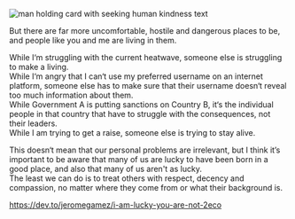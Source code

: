 ![man holding card with seeking human kindness text](https://github.com/user-attachments/assets/0883cf2a-db1a-4a2a-94a2-425a331897f2)

But there are far more uncomfortable, hostile and dangerous places to be, and people like you and me are living in them.

While I‘m struggling with the current heatwave, someone else is struggling to make a living.  
While I‘m angry that I can‘t use my preferred username on an internet platform, someone else has to make sure that their username doesn‘t reveal too much information about them.  
While Government A is putting sanctions on Country B, it‘s the individual people in that country that have to struggle with the consequences, not their leaders.  
While I am trying to get a raise, someone else is trying to stay alive.  

This doesn‘t mean that our personal problems are irrelevant, but I think it’s important to be aware that many of us are lucky to have been born in a good place, and also that many of us aren't as lucky.  
The least we can do is to treat others with respect, decency and compassion, no matter where they come from or what their background is.

https://dev.to/jeromegamez/i-am-lucky-you-are-not-2eco
